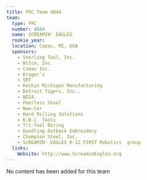 ```yaml
---
title: FRC Team 4044
team:
  type: FRC
  number: 4044
  name: SCREAMIN' EAGLES
  rookie_year: 
  location: Capac, MI, USA
  sponsors:
    - Sterling Tool, Inc.
    - Witco, Inc.
    - Comau Inc.
    - Kroger's
    - SRT
    - Keihin Michigan Manufacturing
    - Detroit Tigers, Inc.,
    - NDIA
    - Peerless Steel
    - New-Cor
    - Hard Milling Solutions
    - K.B.C. Tools
    - Tri-Tool Boring
    - Doodling Outback Embroidery
    - Champion Steel, Inc.
    - SCREAMIN' EAGLES K-12 FIRST Robotics  group
  links:
    Website: http://www.ScreaminEagles.org
---
```

No content has been added for this team